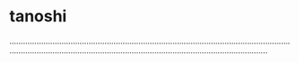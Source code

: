 # tanoshi

..............................................................................................................................................................................................................................................